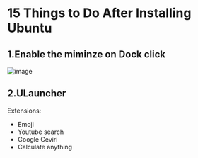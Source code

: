 # 15 Things to Do After Installing Ubuntu

## 1.Enable the miminze on Dock click

![image](https://user-images.githubusercontent.com/16741872/185010941-12bcba44-8add-4aa9-951b-e6ec93a9b7e5.png)


## 2.ULauncher
Extensions: 
* Emoji
* Youtube search
* Google Ceviri
* Calculate anything


